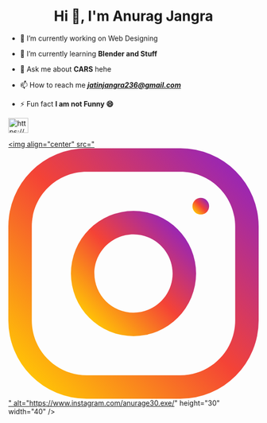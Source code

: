 
<h1 align="center">Hi 👋, I'm Anurag Jangra</h1>


- 🔭 I’m currently working on Web Designing

- 🌱 I’m currently learning **Blender and Stuff**

- 💬 Ask me about **CARS** hehe

- 📫 How to reach me ***jatinjangra236@gmail.com***

- ⚡ Fun fact **I am not Funny 😄**


<a href="https://www.linkedin.com/in/anurag-jangra/" target="blank"><img align="center" src="https://raw.githubusercontent.com/rahuldkjain/github-profile-readme-generator/master/src/images/icons/Social/linked-in-alt.svg" alt="https://www.linkedin.com/in/anurag-jangra/" height="30" width="40" /></a>

<a href="https://www.instagram.com/anurage30.exe/" target="blank"><img align="center" src="<svg xmlns="http://www.w3.org/2000/svg" viewBox="0 0 16 16" id="instagram"><linearGradient id="a" x1="1.464" x2="14.536" y1="14.536" y2="1.464" gradientUnits="userSpaceOnUse"><stop offset="0" stop-color="#FFC107"></stop><stop offset=".507" stop-color="#F44336"></stop><stop offset=".99" stop-color="#9C27B0"></stop></linearGradient><path fill="url(#a)" d="M11 0H5a5 5 0 0 0-5 5v6a5 5 0 0 0 5 5h6a5 5 0 0 0 5-5V5a5 5 0 0 0-5-5zm3.5 11c0 1.93-1.57 3.5-3.5 3.5H5c-1.93 0-3.5-1.57-3.5-3.5V5c0-1.93 1.57-3.5 3.5-3.5h6c1.93 0 3.5 1.57 3.5 3.5v6z"></path><linearGradient id="b" x1="5.172" x2="10.828" y1="10.828" y2="5.172" gradientUnits="userSpaceOnUse"><stop offset="0" stop-color="#FFC107"></stop><stop offset=".507" stop-color="#F44336"></stop><stop offset=".99" stop-color="#9C27B0"></stop></linearGradient><path fill="url(#b)" d="M8 4a4 4 0 1 0 0 8 4 4 0 0 0 0-8zm0 6.5A2.503 2.503 0 0 1 5.5 8c0-1.379 1.122-2.5 2.5-2.5s2.5 1.121 2.5 2.5c0 1.378-1.122 2.5-2.5 2.5z"></path><linearGradient id="c" x1="11.923" x2="12.677" y1="4.077" y2="3.323" gradientUnits="userSpaceOnUse"><stop offset="0" stop-color="#FFC107"></stop><stop offset=".507" stop-color="#F44336"></stop><stop offset=".99" stop-color="#9C27B0"></stop></linearGradient><circle cx="12.3" cy="3.7" r=".533" fill="url(#c)"></circle></svg>" alt="https://www.instagram.com/anurage30.exe/" height="30" width="40" /></a>

<!--
**anurag-jangra/anurag-jangra** is a ✨ _special_ ✨ repository because its `README.md` (this file) appears on your GitHub profile.

